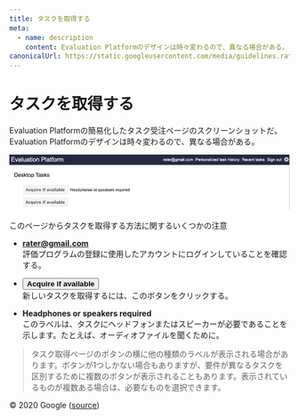 ```yaml
---
title: タスクを取得する
meta:
  - name: description
    content: Evaluation Platformのデザインは時々変わるので、異なる場合がある。
canonicalUrl: https://static.googleusercontent.com/media/guidelines.raterhub.com///searchqualityevaluatorguidelines.pdf
---
```


# タスクを取得する

Evaluation Platformの簡易化したタスク受注ページのスクリーンショットだ。Evaluation Platformのデザインは時々変わるので、異なる場合がある。

![acquiring tasks example](../images/img848.jpg)

このページからタスクを取得する方法に関するいくつかの注意

- **rater@gmail.com**  
評価プログラムの登録に使用したアカウントにログインしていることを確認する。

- <button>**Acquire if available**</button>  
新しいタスクを取得するには、このボタンをクリックする。

- **Headphones or speakers required**  
このラベルは、タスクにヘッドフォンまたはスピーカーが必要であることを示します。たとえば、オーディオファイルを聞くために。

> タスク取得ページのボタンの横に他の種類のラベルが表示される場合があります。ボタンが1つしかない場合もありますが、要件が異なるタスクを区別するために複数のボタンが表示されることもあります。表示されているものが複数ある場合は、必要なものを選択できます。

<div class="source">
© 2020 Google (<a href="https://static.googleusercontent.com/media/guidelines.raterhub.com///searchqualityevaluatorguidelines.pdf">source</a>)
</div>
